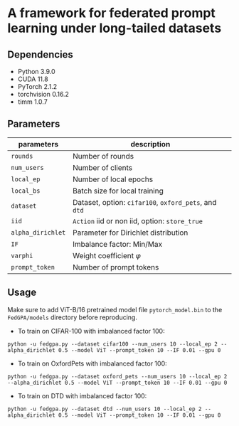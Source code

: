 # A framework for federated prompt learning under long-tailed datasets

<!-- # Don't Only Fine-Tune Majority: Federated Gradient-Balanced Prompt Learning for Long-Tailed Heterogeneous Data          This is an official implementation of the following paper: >Don't Only Fine-Tune Majority: Federated Gradient-Balanced Prompt Learning for Long-Tailed Heterogeneous Data -->


<!-- **Abstract**: Federated prompt learning (FPL) has recently shown great potential by adapting the pre-trained visual-language models to federated learning settings via prompt tuning. However, FPL still suffers from heterogeneous long-tailed class distributions across real-world scenarios. If fine-tuning only favors the majority class, model training will overfit and converge to sub-optimal. To address this issue, we propose a new federated gradient-balanced prompt learning framework, named FedGPA. Specifically, we first analyze and evaluate the gradient disparities between head and tail classes in FPL. We then design a Gradient-Adaptive Prompt Adjuster (GPA) that adaptively adjusts the gradients for each class during client-side prompt learning, according to the classification header weights of the current server-side model. In addition, FedGPA could mitigate the over-discouraged tail classes during prompt tuning, which achieves class-balanced prompt tuning. Extensive experiments on representative datasets (CIFAR-100, OxfordPets, DTD) demonstrate the effectiveness of FedGPA. Compared with state-of-the-art baselines (CLIP2FL, Fed-GraB), FedGPA improve the accuracy of tail classes by 4.4% and 12.7% on the CIFAR-100 dataset with imbalance factors of 50 and 100, respectively. -->

## Dependencies
- Python 3.9.0
- CUDA 11.8 
- PyTorch 2.1.2
- torchvision 0.16.2
- timm 1.0.7

## Parameters

| **parameters** | **description** |
|------------|-------------|
| `rounds` | Number of rounds |
| `num_users` | Number of clients |
| `local_ep` | Number of local epochs |
| `local_bs` | Batch size for local training |
| `dataset` | Dataset, option: `cifar100`, `oxford_pets`, and `dtd` |
| `iid` | `Action` iid or non iid, option: `store_true` |
| `alpha_dirichlet` | Parameter for Dirichlet distribution |
| `IF` | Imbalance factor: Min/Max |
| `varphi` | Weight coefficient $\varphi$ |
| `prompt_token` | Number of prompt tokens |


## Usage
Make sure to add ViT-B/16 pretrained model file `pytorch_model.bin` to the `FedGPA/models` directory before reproducing.

- To train on CIFAR-100 with imbalanced factor 100:
```
python -u fedgpa.py --dataset cifar100 --num_users 10 --local_ep 2 --alpha_dirichlet 0.5 --model ViT --prompt_token 10 --IF 0.01 --gpu 0
```
- To train on OxfordPets with imbalanced factor 100:
```
python -u fedgpa.py --dataset oxford_pets --num_users 10 --local_ep 2 --alpha_dirichlet 0.5 --model ViT --prompt_token 10 --IF 0.01 --gpu 0
```
- To train on DTD with imbalanced factor 100:
```
python -u fedgpa.py --dataset dtd --num_users 10 --local_ep 2 --alpha_dirichlet 0.5 --model ViT --prompt_token 10 --IF 0.01 --gpu 0
```
